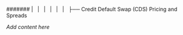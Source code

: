 ####### |   |   |   |   |   |   ├── Credit Default Swap (CDS) Pricing and Spreads

*Add content here*